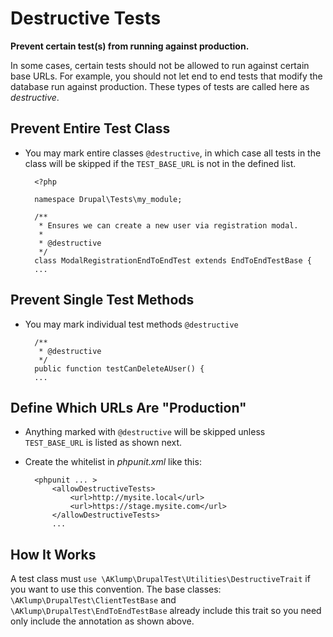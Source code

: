 # Destructive Tests

**Prevent certain test(s) from running against production.**

In some cases, certain tests should not be allowed to run against certain base URLs.  For example, you should not let end to end tests that modify the database run against production.  These types of tests are called here as _destructive_.

## Prevent Entire Test Class

* You may mark entire classes `@destructive`, in which case all tests in the class will be skipped if the `TEST_BASE_URL` is not in the defined list.

        <?php
        
        namespace Drupal\Tests\my_module;
        
        /**
         * Ensures we can create a new user via registration modal.
         *
         * @destructive
         */
        class ModalRegistrationEndToEndTest extends EndToEndTestBase {
        ...

## Prevent Single Test Methods
      
* You may mark individual test methods `@destructive`

        /**
         * @destructive
         */
        public function testCanDeleteAUser() {
        ...

## Define Which URLs Are "Production"

* Anything marked with `@destructive` will be skipped unless `TEST_BASE_URL` is listed as shown next.
* Create the whitelist in _phpunit.xml_ like this:

        <phpunit ... >
            <allowDestructiveTests>
                <url>http://mysite.local</url>
                <url>https://stage.mysite.com</url>
            </allowDestructiveTests>
            ...

## How It Works

A test class must `use \AKlump\DrupalTest\Utilities\DestructiveTrait` if you want to use this convention.  The base classes: `\AKlump\DrupalTest\ClientTestBase` and `\AKlump\DrupalTest\EndToEndTestBase` already include this trait so you need only include the annotation as shown above.
